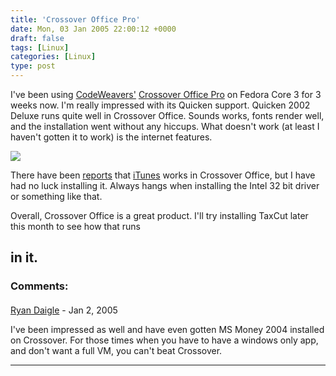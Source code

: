 ```yaml
---
title: 'Crossover Office Pro'
date: Mon, 03 Jan 2005 22:00:12 +0000
draft: false
tags: [Linux]
categories: [Linux]
type: post
---
```


I've been using [CodeWeavers'](http://www.codeweavers.com/) [Crossover Office Pro](http://www.codeweavers.com/site/products/cxoffice/) on Fedora Core 3 for 3 weeks now. I'm really impressed with its Quicken support. Quicken 2002 Deluxe runs quite well in Crossover Office. Sounds works, fonts render well, and the installation went without any hiccups. What doesn't work (at least I haven't gotten it to work) is the internet features.

[![](http://jroller.com/resources/jmrodri/quicken_main_small.png)](http://jroller.com/resources/jmrodri/quicken_main.png)

There have been [reports](http://www.codeweavers.com/site/compatibility/browse/name?app_id=134) that [iTunes](http://www.apple.com/itunes) works in Crossover Office, but I have had no luck installing it. Always hangs when installing the Intel 32 bit driver or something like that.

Overall, Crossover Office is a great product. I'll try installing TaxCut later this month to see how that runs

in it.
---
### Comments:
####
[Ryan Daigle](http://ryandaigle.com/ "rwdaigle@yahoo.com") - <time datetime="2005-01-18 09:27:49">Jan 2, 2005</time>

I've been impressed as well and have even gotten MS Money 2004 installed on Crossover. For those times when you have to have a windows only app, and don't want a full VM, you can't beat Crossover.
<hr />
